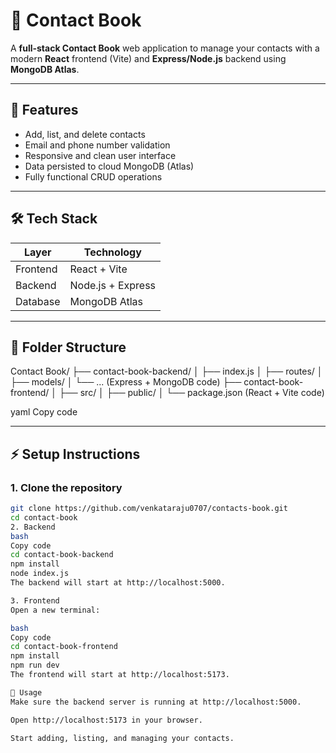 # 📒 Contact Book

A **full-stack Contact Book** web application to manage your contacts with a modern **React** frontend (Vite) and **Express/Node.js** backend using **MongoDB Atlas**.

---

## 🌟 Features

- Add, list, and delete contacts
- Email and phone number validation
- Responsive and clean user interface
- Data persisted to cloud MongoDB (Atlas)
- Fully functional CRUD operations

---

## 🛠 Tech Stack

| Layer       | Technology        |
|------------|-----------------|
| Frontend   | React + Vite     |
| Backend    | Node.js + Express|
| Database   | MongoDB Atlas    |

---

## 📁 Folder Structure

Contact Book/
├── contact-book-backend/
│ ├── index.js
│ ├── routes/
│ ├── models/
│ └── ... (Express + MongoDB code)
├── contact-book-frontend/
│ ├── src/
│ ├── public/
│ └── package.json (React + Vite code)

yaml
Copy code

---

## ⚡ Setup Instructions

### 1. Clone the repository
```bash
git clone https://github.com/venkataraju0707/contacts-book.git
cd contact-book
2. Backend
bash
Copy code
cd contact-book-backend
npm install
node index.js
The backend will start at http://localhost:5000.

3. Frontend
Open a new terminal:

bash
Copy code
cd contact-book-frontend
npm install
npm run dev
The frontend will start at http://localhost:5173.

🚀 Usage
Make sure the backend server is running at http://localhost:5000.

Open http://localhost:5173 in your browser.

Start adding, listing, and managing your contacts.
